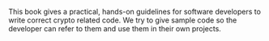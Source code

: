 This book gives a practical, hands-on guidelines for software developers to write correct crypto related code. We try to give sample code so the developer can refer to them and use them in their own projects. 
